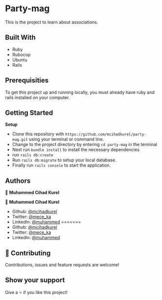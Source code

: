 # Party-mag

This is the project to learn about associations.

## Built With

- Ruby
- Rubocop
- Ubuntu
- Rails

## Prerequisities

To get this project up and running locally, you must already have ruby and rails installed on your computer.

## Getting Started

**Setup**

- Clone this repository with `https://github.com/mcihadkurel/party-mag.git` using your terminal or command line.<br>
- Change to the project directory by entering `cd party-mag` in the terminal<br>
- Next run `bundle install` to install the necessary dependencies<br>
- run `rails db:create`
- Run `rails db:migrate` to setup your local database.<br>
- Finally run `rails console` to start the application.<br>

## Authors

👤 **Muhammed Cihad Kurel**


👤 **Muhammed Cihad Kurel**

- Github: [@mcihadkurel](https://github.com/mcihadkurel)
- Twitter: [@mece_ka](https://twitter.com/mece_ka)
- LinkedIn: [@muhammed](https://www.linkedin.com/in/muhammed-cihad-8187581a8/)
=======
- Github: [@mcihadkurel](https://github.com/mcihadkurel)
- Twitter: [@mece_ka](https://twitter.com/mece_ka)
- LinkedIn: [@muhammed](https://www.linkedin.com/in/muhammed-cihad-8187581a8/)

## 🤝 Contributing

Contributions, issues and feature requests are welcome!

## Show your support

Give a ⭐️ if you like this project!

